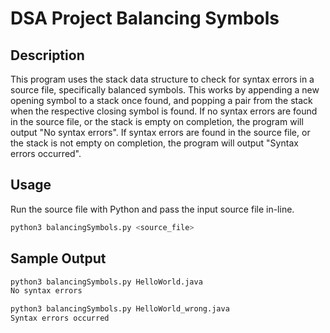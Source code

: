 # DSA Project Balancing Symbols

## Description

This program uses the stack data structure to check for syntax errors in a source file, specifically balanced symbols. This works by appending a new opening symbol to a stack once found, and popping a pair from the stack when the respective closing symbol is found. If no syntax errors are found in the source file, or the stack is empty on completion, the program will output "No syntax errors". If syntax errors are found in the source file, or the stack is not empty on completion, the program will output "Syntax errors occurred".

## Usage

Run the source file with Python and pass the input source file in-line.

```bash
python3 balancingSymbols.py <source_file>
```

## Sample Output

```bash
python3 balancingSymbols.py HelloWorld.java
No syntax errors
```
```bash
python3 balancingSymbols.py HelloWorld_wrong.java
Syntax errors occurred
```